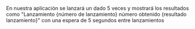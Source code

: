 En nuestra aplicación se lanzará un dado 5 veces y mostrará los resultados como "Lanzamiento {número de lanzamiento} número obtenido {resultado lanzamiento}" con una espera de 5 segundos entre lanzamientos